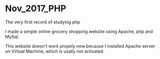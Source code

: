 # Nov_2017_PHP
The very first record of studying php

I made a simple online grocery shopping website using Apache, php and MySql.

This website doesn't work propely now because I installed Apache server on Virtual Machine, which is usally not activated.
